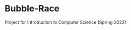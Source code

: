 # Bubble-Race
Project for Introduction to Computer Science (Spring 2022)

<img src="[url](https://user-images.githubusercontent.com/89497828/226586524-6c564c75-a997-440f-bff8-fd38b3e5f757.png)" alt="alt text" width="10" height="5.6">

<!-- ![PPT Intro to CS Final Project](https://user-images.githubusercontent.com/89497828/226586524-6c564c75-a997-440f-bff8-fd38b3e5f757.png ) -->
